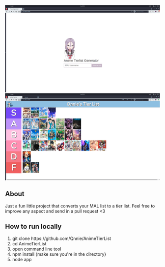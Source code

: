 <img src='public/images/HomePreview.png'>
<img src='public/images/ListPreview.png'>

About
------------------------------
Just a fun little project that converts your MAL list to a tier list. Feel free to improve any aspect and send in a pull
request <3


How to run locally
------------------------------
<ol>
  <li>git clone https://github.com/Qnnie/AnimeTierList</li>
  <li>cd AnimeTierList</li>
  <li>open command line tool</li>
  <li>npm install {make sure you're in the directory}</li>
  <li>node app</li>
</ol>

